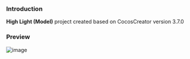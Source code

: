 ### Introduction
**High Light (Model)** project created based on CocosCreator version 3.7.0

### Preview
![image](../../../gif/202202/2022022502.gif)